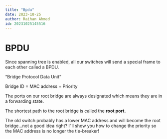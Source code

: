 ```yaml
---
title: "Bpdu"
date: 2023-10-25
author: Raihan Ahmed
id: 20231025145516
---
```




# BPDU
Since spanning tree is enabled, all our switches will send a special frame to each other called a BPDU.

“Bridge Protocol Data Unit”


Bridge ID = MAC address + Priority



The ports on our root bridge are always designated which means they are in a forwarding state.

The shortest path to the root bridge is called the **root port.**



The old switch probably has a lower MAC address and will become the root bridge…not a
good idea right? I‟ll show you how to change the priority so the MAC address is no longer
the tie-breaker!

